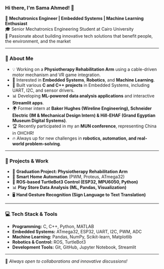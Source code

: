 ### Hi there, I'm Sama Ahmed! 👋

🚀 **Mechatronics Engineer | Embedded Systems | Machine Learning Enthusiast**  
🎓 Senior Mechatronics Engineering Student at Cairo University  
📌 Passionate about building innovative tech solutions that benefit people, the environment, and the market  

---

### 🌟 About Me
- 💡 Working on a **Physiotherapy Rehabilitation Arm** using a cable-driven motor mechanism and VR game integration.
- 🤖 Interested in **Embedded Systems**, **Robotics**, and **Machine Learning**.
- 🔧 Built various **C and C++ projects** in Embedded Systems, including UART, I2C, and sensor drivers.
- 📊 Developing **ML-powered data analysis applications** and interactive **Streamlit apps**.
- 🌍 Former intern at **Baker Hughes (Wireline Engineering), Schneider Electric (IM & Mechanical Design Intern) & Hill-EHAF (Grand Egyptian Museum Digital Systems)**.
- 🏆 Recently participated in my an **MUN conference**, representing China in OHCHR!
- 🔥 Always up for new challenges in **robotics, automation, and real-world problem-solving**.

---

### 🔨 Projects & Work
- 🦾 **Graduation Project: Physiotherapy Rehabilitation Arm**
- 🏡 **Smart Home Automation** (PWM, Proteus, ATmega32)
- 🤖 **ROS-based TurtleBot3 Control (ESP32, MPU6050, Python)**
- 📊 **Play Store Data Analysis (ML, Pandas, Visualization)**
- 🖥 **Hand Gesture Recognition (Sign Language to Text Translation)**

---

### 💻 Tech Stack & Tools
- **Programming:** C, C++, Python, MATLAB
- **Embedded Systems:** ATmega32, ESP32, UART, I2C, PWM, ADC
- **Machine Learning:** Pandas, NumPy, Scikit-learn, Matplotlib
- **Robotics & Control:** ROS, TurtleBot3
- **Development Tools:** Git, GitHub, Jupyter Notebook, Streamlit

---

🚀 *Always open to collaborations and innovative discussions!*

